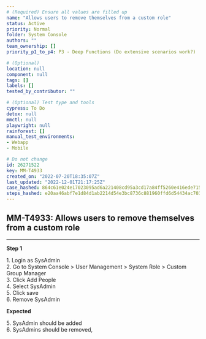 ```yaml
---
# (Required) Ensure all values are filled up
name: "Allows users to remove themselves from a custom role"
status: Active
priority: Normal
folder: System Console
authors: ""
team_ownership: []
priority_p1_to_p4: P3 - Deep Functions (Do extensive scenarios work?)

# (Optional)
location: null
component: null
tags: []
labels: []
tested_by_contributor: ""

# (Optional) Test type and tools
cypress: To Do
detox: null
mmctl: null
playwright: null
rainforest: []
manual_test_environments: 
- Webapp
- Mobile

# Do not change
id: 26271522
key: MM-T4933
created_on: "2022-07-20T18:35:07Z"
last_updated: "2022-12-01T21:17:25Z"
case_hashed: 864c61e024e17023095ad6a221408cd95a3cd17a84ff5260e416ede7155b3fc79056e3fa11f6497bba8f186adcc793ec
steps_hashed: e20aa46abf7e1d84d1ab2214d54e3bc8736c881960ffd6d54434ac7035012003e6e82a1064e2a6eb8c3987e621bd70b9
---
```


<!-- (Auto-generated) Based on frontmatter's "key" and "name" -->

## MM-T4933: Allows users to remove themselves from a custom role

---

**Step 1**

1\. Login as SysAdmin\
2\. Go to System Console > User Management > System Role > Custom Group Manager\
3\. Click Add People\
4\. Select SysAdmin\
5\. Click save\
6\. Remove SysAdmin

**Expected**

5\. SysAdmin should be added\
6\. SysAdmins should be removed,
